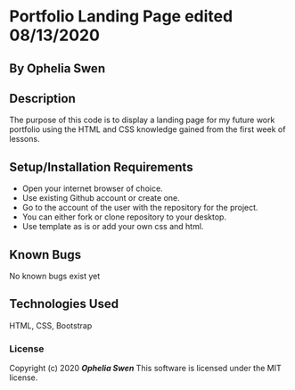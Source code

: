# Portfolio Landing Page edited 08/13/2020

## By Ophelia Swen

## Description
The purpose of this code is to display a landing page for my future work portfolio using the HTML and CSS
knowledge gained from the first week of lessons. 

## Setup/Installation Requirements
* Open your internet browser of choice.
* Use existing Github account or create one. 
* Go to the account of the user with the repository for the project. 
* You can either fork or clone repository to your desktop.
* Use template as is or add your own css and html. 

## Known Bugs
No known bugs exist yet

## Technologies Used
HTML, CSS, Bootstrap

### License
Copyright (c) 2020 **_Ophelia Swen_**
This software is licensed under the MIT license. 
